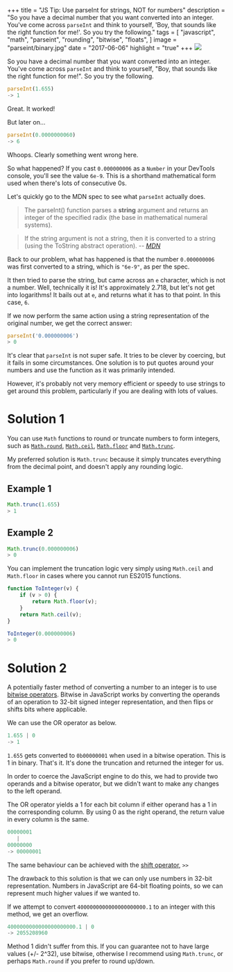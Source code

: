 +++
title = "JS Tip: Use parseInt for strings, NOT for numbers"
description = "So you have a decimal number that you want converted into an integer. You've come across `parseInt` and think to yourself, 'Boy, that sounds like the right function for me!'. So you try the following."
tags = [
    "javascript",
    "math",
    "parseint",
    "rounding",
    "bitwise",
    "floats",
]
image = "parseint/binary.jpg"
date = "2017-06-06"
highlight = "true"
+++
![](/img/blog/parseint/binary.jpg)

So you have a decimal number that you want converted into an integer. You've come across `parseInt` and think to yourself, "Boy, that sounds like the right function for me!". So you try the following.

```javascript
parseInt(1.655)
-> 1
```

Great. It worked!

But later on...

```javascript
parseInt(0.0000000060)
-> 6
```

Whoops. Clearly something went wrong here.

So what happened? If you cast `0.000000006` as a `Number` in your DevTools console, you'll see the value `6e-9`. This is a shorthand mathematical form used when there's lots of consecutive 0s.

Let's quickly go to the MDN spec to see what `parseInt` actually does. 

> The parseInt() function parses a **string** argument and returns an integer of the specified radix (the base in mathematical numeral systems).

> If the string argument is not a string, then it is converted to a string (using the ToString abstract operation).
-- <cite>[MDN][1]</cite>

Back to our problem, what has happened is that the number `0.000000006` was first converted to a string, which is `"6e-9"`, as per the spec. 

It then tried to parse the string, but came across an `e` character, which is not a number. Well, technically it is! It's approximately 2.718, but let's not get into logarithms! It bails out at `e`, and returns what it has to that point. In this case, `6`.

If we now perform the same action using a string representation of the original number, we get the correct answer:

```javascript
parseInt('0.000000006')
> 0
```
It's clear that `parseInt` is not super safe. It tries to be clever by coercing, but it fails in some circumstances. One solution is to put quotes around your numbers and use the function as it was primarily intended. 

However, it's probably not very memory efficient or speedy to use strings to get around this problem, particularly if you are dealing with lots of values.

# Solution 1
You can use `Math` functions to round or truncate numbers to form integers, such as [`Math.round`][2], [`Math.ceil`][3], [`Math.floor`][4] and [`Math.trunc`][5].

My preferred solution is `Math.trunc` because it simply truncates everything from the decimal point, and doesn't apply any rounding logic.


## Example 1
```javascript
Math.trunc(1.655)
> 1
```
## Example 2
```javascript
Math.trunc(0.000000006)
> 0
```

You can implement the truncation logic very simply using `Math.ceil` and `Math.floor` in cases where you cannot run ES2015 functions.

```javascript
function ToInteger(v) { 
    if (v > 0) {
        return Math.floor(v);
    }
    return Math.ceil(v);
}
```
```javascript
ToInteger(0.000000006)
> 0
```

# Solution 2
A potentially faster method of converting a number to an integer is to use [bitwise operators](https://developer.mozilla.org/en/docs/Web/JavaScript/Reference/Operators/Bitwise_Operators). Bitwise in JavaScript works by converting the operands of an operation to 32-bit signed integer representation, and then flips or shifts bits where applicable.

We can use the OR operator as below.

```javascript
1.655 | 0
-> 1
```

`1.655` gets converted to `0b00000001` when used in a bitwise operation. This is 1 in binary. That's it. It's done the truncation and returned the integer for us. 

In order to coerce the JavaScript engine to do this, we had to provide two operands and a bitwise operator, but we didn't want to make any changes to the left operand.

The OR operator yields a 1 for each bit column if either operand has a 1 in the corresponding column. By using 0 as the right operand, the return value in every column is the same.

```javascript
00000001
   |
00000000
-> 00000001
```
The same behaviour can be achieved with the [shift operator][6], `>>`

The drawback to this solution is that we can only use numbers in 32-bit representation. Numbers in JavaScript are 64-bit floating points, so we can represent much higher values if we wanted to.

If we attempt to convert `4000000000000000000000.1` to an integer with this method, we get an overflow.

```javascript
4000000000000000000000.1 | 0
-> 2055208960
```

Method 1 didn't suffer from this. If you can guarantee not to have large values (+/- 2^32), use bitwise, otherwise I recommend using `Math.trunc`, or perhaps `Math.round` if you prefer to round up/down.

[1]:https://developer.mozilla.org/en/docs/Web/JavaScript/Reference/Global_Objects/parseInt
[2]:https://developer.mozilla.org/en-US/docs/Web/JavaScript/Reference/Global_Objects/Math/round
[3]:https://developer.mozilla.org/en-US/docs/Web/JavaScript/Reference/Global_Objects/Math/ceil
[4]:https://developer.mozilla.org/en-US/docs/Web/JavaScript/Reference/Global_Objects/Math/floor
[5]:https://developer.mozilla.org/en-US/docs/Web/JavaScript/Reference/Global_Objects/Math/trunc
[6]:https://developer.mozilla.org/en/docs/Web/JavaScript/Reference/Operators/Bitwise_Operators#Bitwise_shift_operators